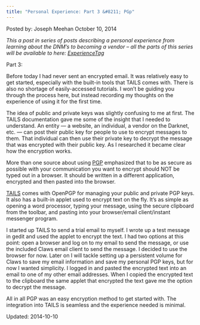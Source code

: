 ```yaml
---
title: "Personal Experience: Part 3 &#8211; PGp"
---
```



Posted by: Joseph Meehan
<span>October 10, 2014</span>
    

<p><em>This a post in series of posts describing a personal experience from learning about the DNM’s to becoming a vendor – all the parts of this series will be available to here: <a href="tag/ExperienceTag/">ExperienceTag</a></em></p>
<p>Part 3:</p>
<p>Before today I had never sent an encrypted email. It was relatively easy to get started, especially with the built-in tools that TAILS comes with. There is also no shortage of easily-accessed tutorials. I won&#8217;t be guiding you through the process here, but instead recording my thoughts on the experience of using it for the first time.</p>
<p>The idea of public and private keys was slightly confusing to me at first. The TAILS documentation gave me some of the insight that I needed to understand. An entity &#8212; a website, an individual, a vendor on the Darknet, etc. &#8212; can post their public key for people to use to encrypt messages to them. That individual can then use their private key to decrypt the message that was encrypted with their public key. As I researched it became clear how the encryption works.</p>
<p>More than one source about using <a title="PGP Tutorial For Newbs (Gpg4Win)" href="2013/11/11/pgp-tutorial-for-newbs-gpg4win/">PGP</a> emphasized that to be as secure as possible with your communication you want to encrypt should NOT be typed out in a browser. It should be written in a different application, encrypted and then pasted into the browser.</p>
<p><a href="https://g-i-r.github.io/deepdotweb/2014/06/14/simple-tails-installation/">TAILS</a> comes with OpenPGP for managing your public and private PGP keys. It also has a built-in applet used to encrypt text on the fly. It&#8217;s as simple as opening a word processor, typing your message, using the secure clipboard from the toolbar, and pasting into your browser/email client/instant messenger program.</p>
<p>I started up TAILS to send a trial email to myself. I wrote up a test message in gedit and used the applet to encrypt the text. I had two options at this point: open a browser and log on to my email to send the message, or use the included Claws email client to send the message. I decided to use the browser for now. Later on I will tackle setting up a persistent volume for Claws to save my email information and save my personal PGP keys, but for now I wanted simplicity. I logged in and pasted the encrypted text into an email to one of my other email addresses. When I copied the encrypted text to the clipboard the same applet that encrypted the text gave me the option to decrypt the message.</p>
<p>All in all PGP was an easy encryption method to get started with. The integration into TAILS is seamless and the experience needed is minimal.</p>


Updated: 2014-10-10

    
